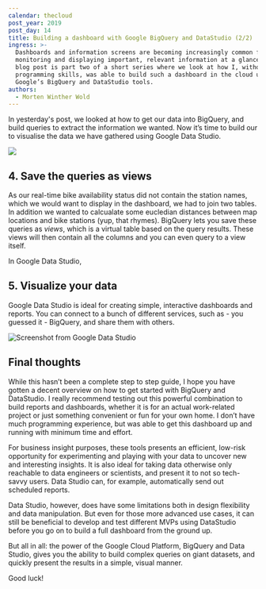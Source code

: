 ```yaml
---
calendar: thecloud
post_year: 2019
post_day: 14
title: Building a dashboard with Google BigQuery and DataStudio (2/2)
ingress: >-
  Dashboards and information screens are becoming increasingly common for
  monitoring and displaying important, relevant information at a glance. This
  blog post is part two of a short series where we look at how I, without much
  programming skills, was able to build such a dashboard in the cloud using
  Google’s BigQuery and DataStudio tools.
authors:
  - Morten Winther Wold
---
```

In yesterday's post, we looked at how to get our data into BigQuery, and build queries to extract the information we wanted. Now it’s time to build our to visualise the data we have gathered using Google Data Studio.

![](/assets/dashboard.png)

## 4. Save the queries as views

As our real-time bike availability status did not contain the station names, which we would want to display in the dashboard, we had to join two tables. In addition we wanted to calcualate some eucledian distances between map locations and bike stations (yup, that rhymes). BigQuery lets you save these queries as _views_, which is a virtual table based on the query results. These views will then contain all the columns and you can even query to a view itself.

In Google Data Studio, 

## 5. Visualize your data

Google Data Studio is ideal for creating simple, interactive dashboards and reports. You can connect to a bunch of different services, such as - you guessed it - BigQuery, and share them with others.



![Screenshot from Google Data Studio](/assets/datastudio_screen.png)

## Final thoughts

While this hasn’t been a complete step to step guide, I hope you have gotten a decent overview on how to get started with BigQuery and DataStudio. I really recommend testing out this powerful combination to build reports and dashboards, whether it is for an actual work-related project or just something convenient or fun for your own home. I don’t have much programming experience, but was able to get this dashboard up and running with minimum time and effort.

For business insight purposes, these tools presents an efficient, low-risk opportunity for experimenting and playing with your data to uncover new and interesting insights. It is also ideal for taking data otherwise only reachable to  data engineers or scientists, and present it to not so tech-savvy users. Data Studio can, for example, automatically send out scheduled reports.

Data Studio, however, does have some limitations both in design flexibility and data manipulation. But even for those more advanced use cases, it can still be beneficial to develop and test different MVPs using DataStudio before you go on to build a full dashboard from the ground up.

But all in all: the power of the Google Cloud Platform, BigQuery and Data Studio, gives you the ability to build complex queries on giant datasets, and quickly present the results in a simple, visual manner.

Good luck!
